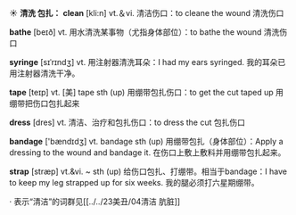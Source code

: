 ☀ <span class="category">**清洗 包扎：**</span>
<span class="vocabulary">**clean**</span> [kli:n] 
<span class="definition">vt.＆vi. 清洁伤口：</span>to cleane the wound 清洗伤口

<span class="vocabulary">**bathe**</span> [beɪð] 
<span class="definition">vt. 用水清洗某事物（尤指身体部位）：</span>to bathe the wound 清洗伤口
           
<span class="vocabulary">**syringe**</span> [sɪˈrɪndʒ]
<span class="definition">vt. 用注射器清洗耳朵：</span>I had my ears syringed. 我的耳朵已用注射器清洗干净。

<span class="vocabulary">**tape**</span> [teɪp] 
<span class="definition">vt. [美] tape sth (up) 用绷带包扎伤口：</span>to get the cut taped up 用绷带把伤口包扎起来

<span class="vocabulary">**dress**</span> [dres] 
<span class="definition">vt. 清洁、治疗和包扎伤口：</span>to dress the cut 包扎伤口

<span class="vocabulary">**bandage**</span> ['bændɪdӡ] 
<span class="definition">vt. bandage sth (up) 用绷带包扎（身体部位）：</span>Apply a dressing to the wound and bandage it. 在伤口上敷上敷料并用绷带包扎起来。
           
<span class="vocabulary">**strap**</span> [stræp]
<span class="definition">vt.&vi. ~ sth (up) 给伤口包扎、打绷带。相当于bandage：</span>I have to keep my leg strapped up for six weeks. 我的腿必须打六星期绷带。

· 表示“清洁”的词群见[[../../23美丑/04清洁 肮脏]]
